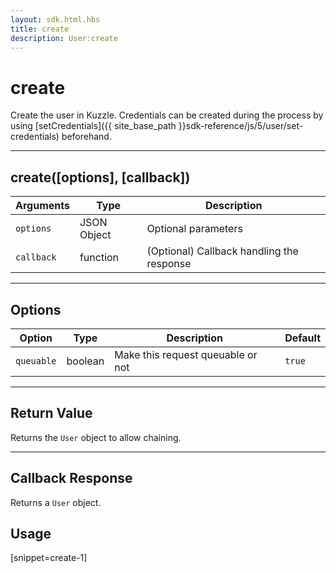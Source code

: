 ```yaml
---
layout: sdk.html.hbs
title: create
description: User:create
---
```

  

# create
Create the user in Kuzzle. Credentials can be created during the process by using [setCredentials]({{ site_base_path }}sdk-reference/js/5/user/set-credentials) beforehand.

---

## create([options], [callback])

| Arguments | Type | Description |
|---------------|---------|----------------------------------------|
| ``options`` | JSON Object | Optional parameters |
| ``callback`` | function | (Optional) Callback handling the response |

---

## Options

| Option | Type | Description | Default |
|---------------|---------|----------------------------------------|---------|
| ``queuable`` | boolean | Make this request queuable or not  | ``true`` |

---

## Return Value

Returns the `User` object to allow chaining.

---

## Callback Response

Returns a `User` object.

## Usage

[snippet=create-1]
